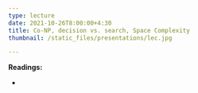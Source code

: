 ```yaml
---
type: lecture
date: 2021-10-26T8:00:00+4:30
title: Co-NP, decision vs. search, Space Complexity
thumbnail: /static_files/presentations/lec.jpg

---
```

**Readings:**
- [//]: # "[Lecture Notes 1, Sections 2.6-3.2](http://cs.gmu.edu/~evgenios/teaching/cs600/automata.pdf)"
